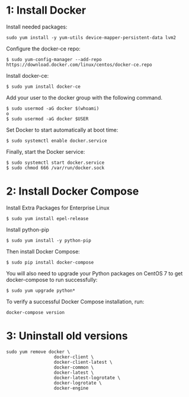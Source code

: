 
# 1: Install Docker

Install needed packages:

```
sudo yum install -y yum-utils device-mapper-persistent-data lvm2
```

Configure the docker-ce repo:

```
$ sudo yum-config-manager --add-repo https://download.docker.com/linux/centos/docker-ce.repo
```

Install docker-ce:
```
$ sudo yum install docker-ce
```

Add your user to the docker group with the following command.
```
$ sudo usermod -aG docker $(whoami)
o
$ sudo usermod -aG docker $USER
```

Set Docker to start automatically at boot time:
```
$ sudo systemctl enable docker.service
```

Finally, start the Docker service:
```
$ sudo systemctl start docker.service
$ sudo chmod 666 /var/run/docker.sock
```

# 2: Install Docker Compose

Install Extra Packages for Enterprise Linux
```
$ sudo yum install epel-release
```

Install python-pip
```
$ sudo yum install -y python-pip
```

Then install Docker Compose:

```
$ sudo pip install docker-compose
```


You will also need to upgrade your Python packages on CentOS 7 to get docker-compose to run successfully:

```
$ sudo yum upgrade python*
```

To verify a successful Docker Compose installation, run:
```
docker-compose version
```

# 3:  Uninstall old versions
```
sudo yum remove docker \
                  docker-client \
                  docker-client-latest \
                  docker-common \
                  docker-latest \
                  docker-latest-logrotate \
                  docker-logrotate \
                  docker-engine
```                  
